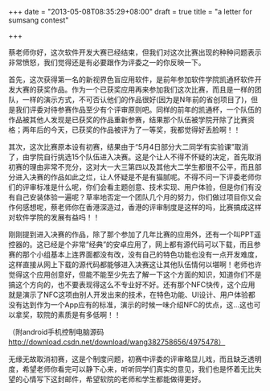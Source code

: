 +++
date = "2013-05-08T08:35:29+08:00"
draft = true
title = "a letter for sumsang contest"

+++



蔡老师你好，这次软件开发大赛已经结束，但我们对这次比赛出现的种种问题表示非常愤怒，我们觉得还是有必要跟作为评委之一的你反映一下。

首先，这次获得第一名的新视界色盲应用软件，是前年参加软件学院凯通杯软件开发大赛的获奖作品。作为一个已获奖应用再来参加我们这次比赛，而且是一样的团队，一样的演示方式，不可否认他们的作品很好(因为是N年前的省创项目了)，但是我们评委对待参赛作品至少有个评审原则吧。同样的前年的凯通杯，一个队伍的作品被其他人发现是已获奖的作品重新参赛，结果那个队伍被学院开除了比赛资格；两年后的今天，已获奖的作品被评为了一等奖，我都觉得好丢脸啊！！

其次，这次比赛原本设有初赛，结果由于“5月4日部分大二同学有实验课”取消了，由学院自行挑选15个队伍进入决赛。这是个让人不得不怀疑的决定，首先取消初赛的理由非常不充分，这对大一大三第四以及其他大二学生都很不公平，而且部分进入决赛的作品如此之烂，让人怀疑是不是有猫腻呢。不得不问一下评委老师你们的评审标准是什么呢，你们会看主题创意、技术实现、用户体验，但是你们有没有自己安装体验一遍呢？草率地否定一个团队几个月的努力，你们做过项目你又会作何感想呢，蔡老师你在香港深造过，香港的评审制度是这样的吗，比赛搞成这样对软件学院的发展有益吗！！

刚刚提到进入决赛的作品，除了那个参加了几年比赛的应用外，还有一个叫PPT遥控器的。这已经是个非常“经典”的安卓应用了，网上都有源代码可以下载，而且参赛的那个小组基本上连界面都没有改，没有自己的特色功能也没有一点开发难度，这样直接从网上下载的源代码都能够进入决赛这让其他队伍情何以堪啊！老师也许觉得这个应用创意好，但能不能至少先去了解一下这个方面的知识，知道你们不是搞这个方向的，也不要表现得这么不专业好不好。还有那个NFC快传，这个应用就是演示了NFC这项由别人开发出来的技术，在特色功能、UI设计、用户体验都没有达到作为一个App应有的标准，演示的时候一味介绍NFC的优点，这…这也可以拿奖，软院的素质是有多低啊！！

（附android手机控制电脑源码 http://download.csdn.net/download/wang382758656/4975478）

无缘无故取消初赛，这是个制度问题，初赛中评委的评审略显儿戏，而且缺乏透明度，希望老师你看完可以静下心来，听听同学们真实的意见，我们也是怀着无比失望的心情写下这封邮件，希望软院的老师和学生都能做得更好。